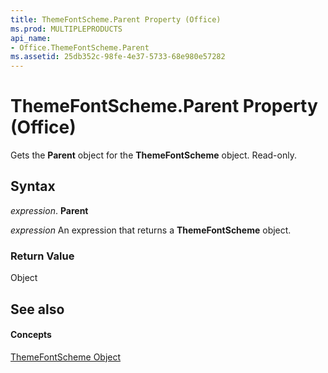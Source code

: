 ```yaml
---
title: ThemeFontScheme.Parent Property (Office)
ms.prod: MULTIPLEPRODUCTS
api_name:
- Office.ThemeFontScheme.Parent
ms.assetid: 25db352c-98fe-4e37-5733-68e980e57282
---
```



# ThemeFontScheme.Parent Property (Office)

Gets the  **Parent** object for the **ThemeFontScheme** object. Read-only.


## Syntax

 _expression_. **Parent**

 _expression_ An expression that returns a **ThemeFontScheme** object.


### Return Value

Object


## See also


#### Concepts


[ThemeFontScheme Object](themefontscheme-object-office.md)

